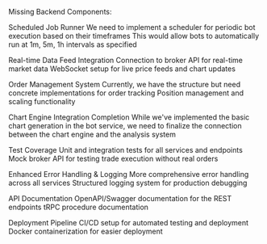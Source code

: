 Missing Backend Components:

Scheduled Job Runner
We need to implement a scheduler for periodic bot execution based on their timeframes
This would allow bots to automatically run at 1m, 5m, 1h intervals as specified

Real-time Data Feed Integration
Connection to broker API for real-time market data
WebSocket setup for live price feeds and chart updates

Order Management System
Currently, we have the structure but need concrete implementations for order tracking
Position management and scaling functionality

Chart Engine Integration Completion
While we've implemented the basic chart generation in the bot service, we need to finalize the connection between the chart engine and the analysis system

Test Coverage
Unit and integration tests for all services and endpoints
Mock broker API for testing trade execution without real orders

Enhanced Error Handling & Logging
More comprehensive error handling across all services
Structured logging system for production debugging

API Documentation
OpenAPI/Swagger documentation for the REST endpoints
tRPC procedure documentation

Deployment Pipeline
CI/CD setup for automated testing and deployment
Docker containerization for easier deployment